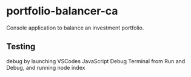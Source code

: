 # portfolio-balancer-ca
Console application to balance an investment portfolio.

## Testing
debug by launching VSCodes JavaScript Debug Terminal from Run and Debug, and running node index